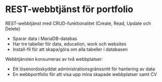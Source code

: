 # REST-webbtjänst för portfolio

REST-webbtjänst med CRUD-funktionalitet (Create, Read, Update och Delete)

- Sparar data i MariaDB-databas
- Har tre tabeller för data, education, work och websites
- Install-fil för att skapa/göra om alla tabeller i databasen


Webbtjänsten konsumeras av två webbplatser: 
- Ett lösenordsskyddat administrationsgränssnitt för hantering av data
- En webbportfolio för att visa upp mina skapade webbplatser samt CV
